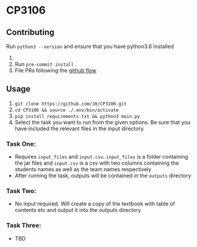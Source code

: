 # CP3106



## Contributing

Run `python3 --version` and ensure that you have python3.6 installed

1.
1. Run `pre-commit install`
2. File PRs following the [github flow](https://guides.github.com/introduction/flow/)


## Usage
1. `git clone https://github.com/J0/CP3106.git`
2. `cd CP3106 && source ./.env/bin/activate`
3. `pip install requirements.txt && python3 main.py`
4. Select the task you want to run from the given options. Be sure that you have included the relevant files in the input directory



### Task One:
- Requires `input_files` and `input.csv`. `input_files` is a folder containing the jar files and `input.csv` is a csv with two columns containing the students names as well as the team names respectively
- After running the task, outputs will be contained in the `outputs` directory



### Task Two:
- No input required. Will create a copy of the textbook with table of contents etc and output it into the outputs directory


### Task Three:
- TBD

